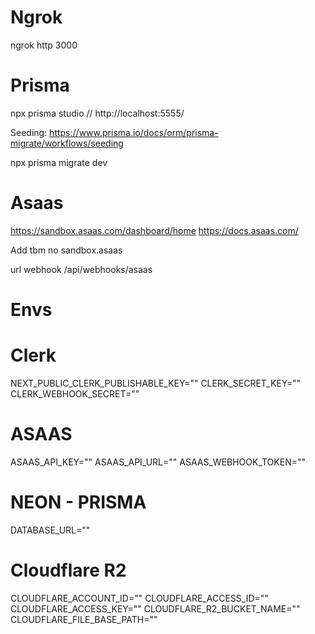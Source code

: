 # Ngrok

ngrok http 3000

# Prisma

npx prisma studio // http://localhost:5555/

Seeding: https://www.prisma.io/docs/orm/prisma-migrate/workflows/seeding

npx prisma migrate dev

# Asaas

https://sandbox.asaas.com/dashboard/home
https://docs.asaas.com/

Add tbm no sandbox.asaas

url webhook /api/webhooks/asaas

# Envs

# Clerk

NEXT_PUBLIC_CLERK_PUBLISHABLE_KEY=""
CLERK_SECRET_KEY=""
CLERK_WEBHOOK_SECRET=""

# ASAAS
ASAAS_API_KEY=""
ASAAS_API_URL=""
ASAAS_WEBHOOK_TOKEN=""

# NEON - PRISMA
DATABASE_URL=""

# Cloudflare R2
CLOUDFLARE_ACCOUNT_ID=""
CLOUDFLARE_ACCESS_ID=""
CLOUDFLARE_ACCESS_KEY=""
CLOUDFLARE_R2_BUCKET_NAME=""
CLOUDFLARE_FILE_BASE_PATH=""
